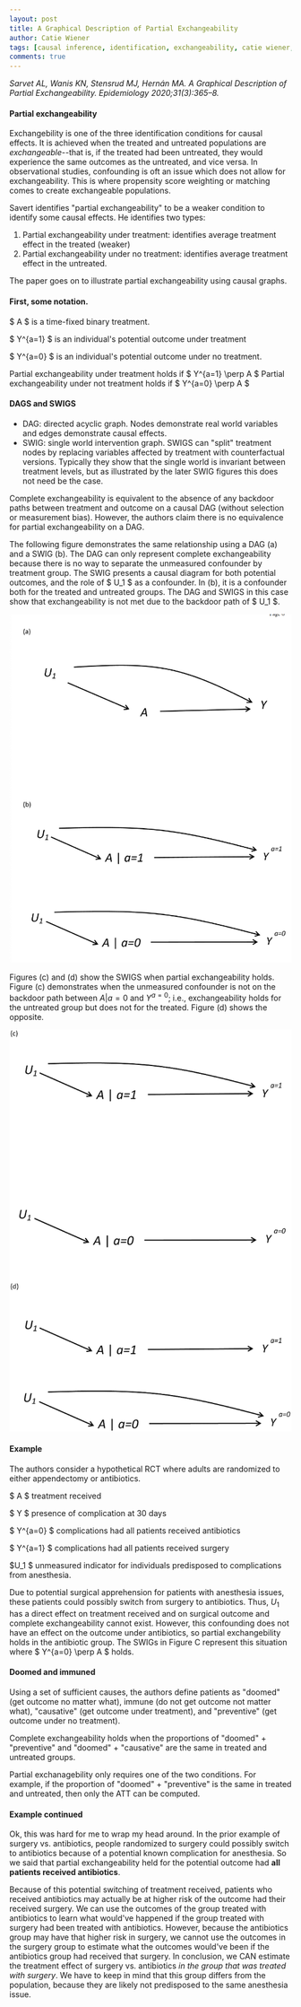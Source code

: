 ```yaml
---
layout: post
title: A Graphical Description of Partial Exchangeability
author: Catie Wiener
tags: [causal inference, identification, exchangeability, catie wiener, hernan]
comments: true
---
```


_Sarvet AL, Wanis KN, Stensrud MJ, Hernán MA. A Graphical Description of Partial Exchangeability. Epidemiology 2020;31(3):365–8._

#### Partial exchangeability
Exchangebility is one of the three identification conditions for causal effects. It is achieved when the treated and untreated populations are _exchangeable_--that is, if the treated had been untreated, they would experience the same outcomes as the untreated, and vice versa. In observational studies, confounding is oft an issue which does not allow for exchangeability. This is where propensity score weighting or matching comes to create exchangeable populations. 

Savert identifies "partial exchangeability" to be a weaker condition to identify some causal effects. He identifies two types:

1. Partial exchangeability under treatment: identifies average treatment effect in the treated (weaker)
2. Partial exchangeability under no treatment: identifies average treatment effect in the untreated. 

The paper goes on to illustrate partial exchangeability using causal graphs. 

#### First, some notation.

$ A $ is a time-fixed binary treatment.

$ Y^{a=1} $ is an individual's potential outcome under treatment

$ Y^{a=0} $ is an individual's potential outcome under no treatment. 

Partial exchangeability under treatment holds if $ Y^{a=1} \perp A $
Partial exchangeability under not treatment holds if $ Y^{a=0} \perp A $

#### DAGS and SWIGS

* DAG: directed acyclic graph. Nodes demonstrate real world variables and edges demonstrate causal effects. 
* SWIG: single world intervention graph. SWIGS can "split" treatment nodes by replacing variables affected by treatment with counterfactual versions. Typically they show that the single world is invariant between treatment levels, but as illustrated by the later SWIG figures this does not need be the case. 

Complete exchangeability is equivalent to the absence of any backdoor paths between treatment and outcome on a causal DAG (without selection or measurement bias). However, the authors claim there is no equivalence for partial exchangeability on a DAG. 

The following figure demonstrates the same relationship using a DAG (a) and a SWIG (b). The DAG can only represent complete exchangeability because there is no way to separate the unmeasured confounder by treatment group. The SWIG presents a causal diagram for both potential outcomes, and the role of $ U_1 $ as a confounder. In (b), it is a confounder both for the treated and untreated groups. The DAG and SWIGS in this case show that exchangeability is not met due to the backdoor path of $ U_1 $. 

<div class="fig figcenter fighighlight">
  <img src="/assets/img/sarvet_fig1.png">
</div>


Figures (c) and (d) show the SWIGS when partial exchangeability holds. Figure (c) demonstrates when the unmeasured confounder is not on the backdoor path between $A|a=0$ and $Y^{a=0}$; i.e., exchangeability holds for the untreated group but does not for the treated. Figure (d) shows the opposite. 

<div class="fig figcenter fighighlight">
  <img src="/assets/img/sarvet_fig2.png">
</div>

#### Example

The authors consider a hypothetical RCT where adults are randomized to either appendectomy or antibiotics. 

$ A $ treatment received

$ Y $ presence of complication at 30 days

$ Y^{a=0} $ complications had all patients received antibiotics

$ Y^{a=1} $ complications had all patients received surgery

 $U_1 $ unmeasured indicator for individuals predisposed to complications from anesthesia. 

Due to potential surgical apprehension for patients with anesthesia issues, these patients could possibly switch from surgery to antibiotics. Thus, $U_1$ has a direct effect on treatment received and on surgical outcome and complete exchangeability cannot exist. However, this confounding does not have an effect on the outcome under antibiotics, so partial exchangebility holds in the antibiotic group. The SWIGs in Figure C represent this situation where $ Y^{a=0} \perp A $ holds. 


#### Doomed and immuned

Using a set of sufficient causes, the authors define patients as "doomed" (get outcome no matter what), immune (do not get outcome not matter what), "causative" (get outcome under treatment), and "preventive" (get outcome under no treatment). 

Complete exchangeability holds when the proportions of "doomed" + "preventive" and "doomed" + "causative" are the same in treated and untreated groups. 

Partial exchanagebility only requires one of the two conditions. For example, if the proportion of "doomed" + "preventive" is the same in treated and untreated, then only the ATT can be computed. 

#### Example continued

Ok, this was hard for me to wrap my head around. 
In the prior example of surgery vs. antibiotics, people randomized to surgery could possibly switch to antibiotics because of a potential known complication for anesthesia. So we said that partial exchangeability held for the potential outcome had **all patients received antibiotics**.

Because of this potential switching of treatment received, patients who received antibiotics may actually be at higher risk of the outcome had their received surgery. We can use the outcomes of the group treated with antibiotics to learn what would've happened if the group treated with surgery had been treated with antibiotics. However, because the antibiotics group may have that higher risk in surgery, we cannot use the outcomes in the surgery group to estimate what the outcomes would've been if the antibiotics group had received that surgery. In conclusion, we CAN estimate the treatment effect of surgery vs. antibiotics _in the group that was treated with surgery_. We have to keep in mind that this group differs from the population, because they are likely not predisposed to the same anesthesia issue. 
